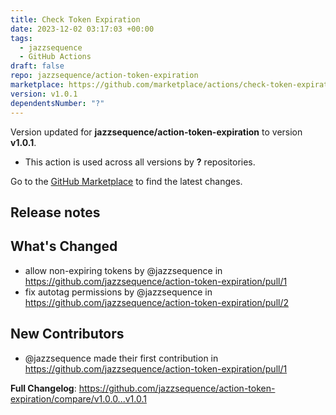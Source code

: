 ```yaml
---
title: Check Token Expiration
date: 2023-12-02 03:17:03 +00:00
tags:
  - jazzsequence
  - GitHub Actions
draft: false
repo: jazzsequence/action-token-expiration
marketplace: https://github.com/marketplace/actions/check-token-expiration
version: v1.0.1
dependentsNumber: "?"
---
```



Version updated for **jazzsequence/action-token-expiration** to version **v1.0.1**.
- This action is used across all versions by **?** repositories.

Go to the [GitHub Marketplace](https://github.com/marketplace/actions/check-token-expiration) to find the latest changes.

## Release notes

## What's Changed
* allow non-expiring tokens by @jazzsequence in https://github.com/jazzsequence/action-token-expiration/pull/1
* fix autotag permissions by @jazzsequence in https://github.com/jazzsequence/action-token-expiration/pull/2

## New Contributors
* @jazzsequence made their first contribution in https://github.com/jazzsequence/action-token-expiration/pull/1

**Full Changelog**: https://github.com/jazzsequence/action-token-expiration/compare/v1.0.0...v1.0.1

